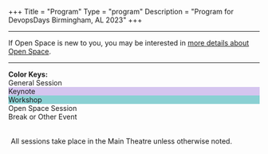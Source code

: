 +++
Title = "Program"
Type = "program"
Description = "Program for DevopsDays Birmingham, AL 2023"
+++

<div class = "row">
  <div class = "col">
    <hr />
    If Open Space is new to you, you may be interested in <a href="/pages/open-space-format">more details about Open Space</a>. <br />
    <hr />
  </div>
</div>

<div>
<b>Color Keys:</b>
<div class="col-lg-2 col-md-3 program-element program-talk">General Session</div>
<div class="col-lg-2 col-md-3 program-element" style="background:#d5c5ef;">Keynote</div>
<div class="col-lg-2 col-md-3 program-element" style="background:#8ad0d3;">Workshop</div>
<div class="col-lg-2 col-md-3 program-element program-open-space">Open Space Session</div>
<div class="col-lg-2 col-md-3 program-element program-custom">Break or Other Event</div>
<br />
</div>

<div class="program-talk" style="padding: 5px; margin-top: 10px; margin-bottom: 10px;">
  All sessions take place in the Main Theatre unless otherwise noted.
</div>
